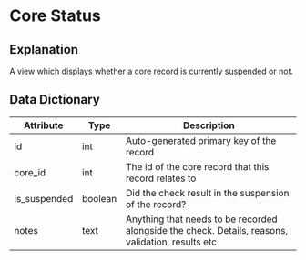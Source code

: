# Core Status

## Explanation
A view which displays whether a core record is currently suspended or not.


## Data Dictionary
|Attribute|Type|Description|
|---------|----|-----------|
|id|int|Auto-generated primary key of the record|
|core_id|int|The id of the core record that this record relates to|
|is_suspended|boolean|Did the check result in the suspension of the record?|
|notes|text|Anything that needs to be recorded alongside the check. Details, reasons, validation, results etc|